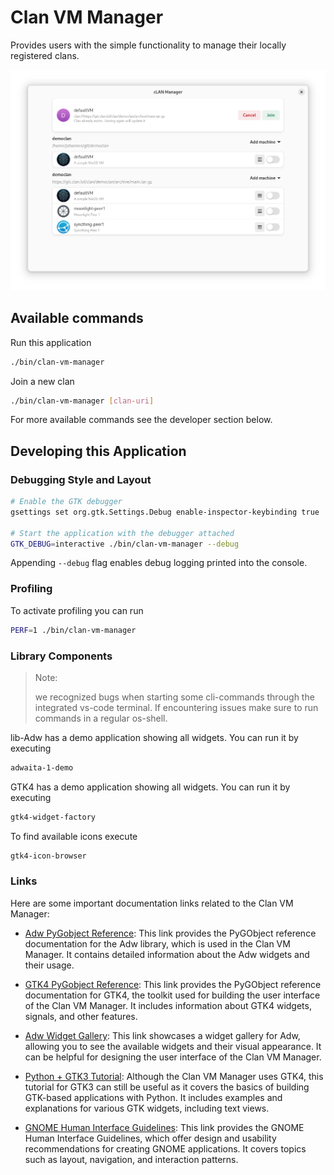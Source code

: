 # Clan VM Manager

Provides users with the simple functionality to manage their locally registered clans.

![app-preview](screenshots/image.png)

## Available commands

Run this application

```bash
./bin/clan-vm-manager
```

Join a new clan

```bash
./bin/clan-vm-manager [clan-uri]
```

For more available commands see the developer section below.

## Developing this Application

### Debugging Style and Layout

```bash
# Enable the GTK debugger
gsettings set org.gtk.Settings.Debug enable-inspector-keybinding true

# Start the application with the debugger attached
GTK_DEBUG=interactive ./bin/clan-vm-manager --debug
```

Appending `--debug` flag enables debug logging printed into the console.

### Profiling

To activate profiling you can run

```bash
PERF=1 ./bin/clan-vm-manager
```

### Library Components

> Note:
>
> we recognized bugs when starting some cli-commands through the integrated vs-code terminal.
> If encountering issues make sure to run commands in a regular os-shell.

lib-Adw has a demo application showing all widgets. You can run it by executing

```bash
adwaita-1-demo
```

GTK4 has a demo application showing all widgets. You can run it by executing

```bash
gtk4-widget-factory
```

To find available icons execute

```bash
gtk4-icon-browser
```

### Links

Here are some important documentation links related to the Clan VM Manager:

- [Adw PyGobject Reference](http://lazka.github.io/pgi-docs/index.html#Adw-1): This link provides the PyGObject reference documentation for the Adw library, which is used in the Clan VM Manager. It contains detailed information about the Adw widgets and their usage.

- [GTK4 PyGobject Reference](http://lazka.github.io/pgi-docs/index.html#Gtk-4.0): This link provides the PyGObject reference documentation for GTK4, the toolkit used for building the user interface of the Clan VM Manager. It includes information about GTK4 widgets, signals, and other features.

- [Adw Widget Gallery](https://gnome.pages.gitlab.gnome.org/libadwaita/doc/main/widget-gallery.html): This link showcases a widget gallery for Adw, allowing you to see the available widgets and their visual appearance. It can be helpful for designing the user interface of the Clan VM Manager.

- [Python + GTK3 Tutorial](https://python-gtk-3-tutorial.readthedocs.io/en/latest/textview.html): Although the Clan VM Manager uses GTK4, this tutorial for GTK3 can still be useful as it covers the basics of building GTK-based applications with Python. It includes examples and explanations for various GTK widgets, including text views.

- [GNOME Human Interface Guidelines](https://developer.gnome.org/hig/): This link provides the GNOME Human Interface Guidelines, which offer design and usability recommendations for creating GNOME applications. It covers topics such as layout, navigation, and interaction patterns.
